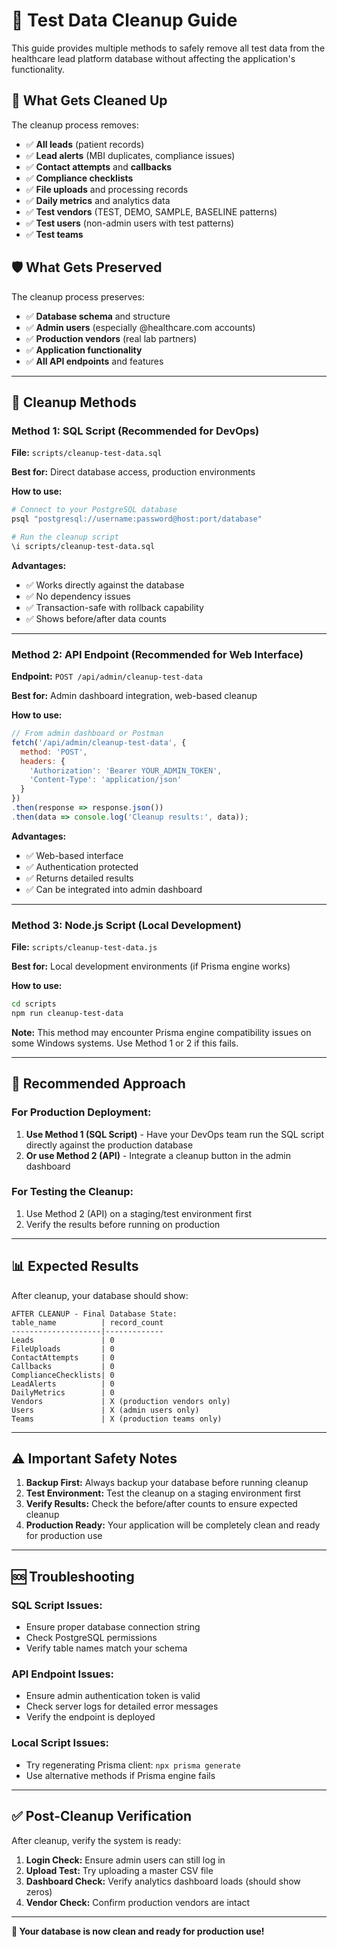 # 🧹 Test Data Cleanup Guide

This guide provides multiple methods to safely remove all test data from the healthcare lead platform database without affecting the application's functionality.

## 🎯 What Gets Cleaned Up

The cleanup process removes:

- ✅ **All leads** (patient records)
- ✅ **Lead alerts** (MBI duplicates, compliance issues)
- ✅ **Contact attempts** and **callbacks**
- ✅ **Compliance checklists**
- ✅ **File uploads** and processing records
- ✅ **Daily metrics** and analytics data
- ✅ **Test vendors** (TEST, DEMO, SAMPLE, BASELINE patterns)
- ✅ **Test users** (non-admin users with test patterns)
- ✅ **Test teams**

## 🛡️ What Gets Preserved

The cleanup process preserves:

- ✅ **Database schema** and structure
- ✅ **Admin users** (especially @healthcare.com accounts)
- ✅ **Production vendors** (real lab partners)
- ✅ **Application functionality**
- ✅ **All API endpoints** and features

---

## 🔧 Cleanup Methods

### Method 1: SQL Script (Recommended for DevOps)

**File:** `scripts/cleanup-test-data.sql`

**Best for:** Direct database access, production environments

**How to use:**
```bash
# Connect to your PostgreSQL database
psql "postgresql://username:password@host:port/database"

# Run the cleanup script
\i scripts/cleanup-test-data.sql
```

**Advantages:**
- ✅ Works directly against the database
- ✅ No dependency issues
- ✅ Transaction-safe with rollback capability
- ✅ Shows before/after data counts

---

### Method 2: API Endpoint (Recommended for Web Interface)

**Endpoint:** `POST /api/admin/cleanup-test-data`

**Best for:** Admin dashboard integration, web-based cleanup

**How to use:**
```javascript
// From admin dashboard or Postman
fetch('/api/admin/cleanup-test-data', {
  method: 'POST',
  headers: {
    'Authorization': 'Bearer YOUR_ADMIN_TOKEN',
    'Content-Type': 'application/json'
  }
})
.then(response => response.json())
.then(data => console.log('Cleanup results:', data));
```

**Advantages:**
- ✅ Web-based interface
- ✅ Authentication protected
- ✅ Returns detailed results
- ✅ Can be integrated into admin dashboard

---

### Method 3: Node.js Script (Local Development)

**File:** `scripts/cleanup-test-data.js`

**Best for:** Local development environments (if Prisma engine works)

**How to use:**
```bash
cd scripts
npm run cleanup-test-data
```

**Note:** This method may encounter Prisma engine compatibility issues on some Windows systems. Use Method 1 or 2 if this fails.

---

## 🚀 Recommended Approach

### For Production Deployment:

1. **Use Method 1 (SQL Script)** - Have your DevOps team run the SQL script directly against the production database
2. **Or use Method 2 (API)** - Integrate a cleanup button in the admin dashboard

### For Testing the Cleanup:

1. Use Method 2 (API) on a staging/test environment first
2. Verify the results before running on production

---

## 📊 Expected Results

After cleanup, your database should show:

```
AFTER CLEANUP - Final Database State:
table_name          | record_count
--------------------|-------------
Leads               | 0
FileUploads         | 0
ContactAttempts     | 0
Callbacks           | 0
ComplianceChecklists| 0
LeadAlerts          | 0
DailyMetrics        | 0
Vendors             | X (production vendors only)
Users               | X (admin users only)
Teams               | X (production teams only)
```

---

## ⚠️ Important Safety Notes

1. **Backup First:** Always backup your database before running cleanup
2. **Test Environment:** Test the cleanup on a staging environment first
3. **Verify Results:** Check the before/after counts to ensure expected cleanup
4. **Production Ready:** Your application will be completely clean and ready for production use

---

## 🆘 Troubleshooting

### SQL Script Issues:
- Ensure proper database connection string
- Check PostgreSQL permissions
- Verify table names match your schema

### API Endpoint Issues:
- Ensure admin authentication token is valid
- Check server logs for detailed error messages
- Verify the endpoint is deployed

### Local Script Issues:
- Try regenerating Prisma client: `npx prisma generate`
- Use alternative methods if Prisma engine fails

---

## ✅ Post-Cleanup Verification

After cleanup, verify the system is ready:

1. **Login Check:** Ensure admin users can still log in
2. **Upload Test:** Try uploading a master CSV file
3. **Dashboard Check:** Verify analytics dashboard loads (should show zeros)
4. **Vendor Check:** Confirm production vendors are intact

---

**🎉 Your database is now clean and ready for production use!** 